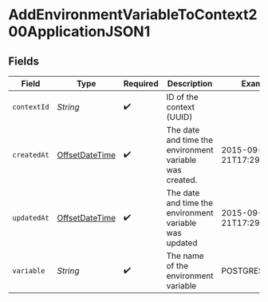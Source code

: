 # AddEnvironmentVariableToContext200ApplicationJSON1


## Fields

| Field                                                                                     | Type                                                                                      | Required                                                                                  | Description                                                                               | Example                                                                                   |
| ----------------------------------------------------------------------------------------- | ----------------------------------------------------------------------------------------- | ----------------------------------------------------------------------------------------- | ----------------------------------------------------------------------------------------- | ----------------------------------------------------------------------------------------- |
| `contextId`                                                                               | *String*                                                                                  | :heavy_check_mark:                                                                        | ID of the context (UUID)                                                                  |                                                                                           |
| `createdAt`                                                                               | [OffsetDateTime](https://docs.oracle.com/javase/8/docs/api/java/time/OffsetDateTime.html) | :heavy_check_mark:                                                                        | The date and time the environment variable was created.                                   | 2015-09-21T17:29:21.042Z                                                                  |
| `updatedAt`                                                                               | [OffsetDateTime](https://docs.oracle.com/javase/8/docs/api/java/time/OffsetDateTime.html) | :heavy_check_mark:                                                                        | The date and time the environment variable was updated                                    | 2015-09-21T17:29:21.042Z                                                                  |
| `variable`                                                                                | *String*                                                                                  | :heavy_check_mark:                                                                        | The name of the environment variable                                                      | POSTGRES_USER                                                                             |